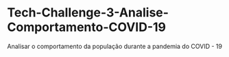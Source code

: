 # Tech-Challenge-3-Analise-Comportamento-COVID-19
Analisar o comportamento da população durante a pandemia do COVID - 19
